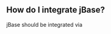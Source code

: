 ## How do I integrate jBase?
jBase should be integrated via <script> in the <head> area.

one option is to host jBase yourself.
```
<head>
    <script type="text/javascript" src="./jBase.js" defer="defer"></script>
</head>
```

the other option is to integrate jBase via CDN
```
<head>
    <script type="text/javascript" src="https://cdn.jsdelivr.net/gh/k37z3r/jBase@main/jBase.js" defer="defer"></script>
</head>
```



## ready()
```
$(document).ready(function(){
 //codes
});
```


## each()
```
$('a').each(function(e){
    $(e).html('example text');
}); //like forEach
```


## addClass()
```
$('span').addClass('red'); //set class="red"
```


## removeClass()
```
$('span').removeClass('red'); //remove red from class="red"
```


## hasClass()
```
console.log($('span').hasClass('red')) //returns true / false 
```


## css()
```
$('span').css({
    color:'red'
}) //set style="color:red;"
```


## attr()
```
$('#span').attr('class') //returns the classselector
```
```
$('#span').attr('class', 'example') //set class="example"
```


## html()
```
$('div').html() //gets the innerHTML 
```
```
$('div').html('x') //add the innerHTML 
```


## prepend()
```
let h1=document.createElement('h1');
h1.innerHTML='this is a heading';
$('div').prepend(h1) //prepend the node
```
```
$('div').prepend('hello') //prepend the string 
```


## append()
```
let h1=document.createElement('h1');
h1.innerHTML='this is a heading';
$('div').append(h1) //append the node
```
```
$('div').append('hello') //append the string 
```


## hide()
```
$('div').hide() //set display: none;
```


## show()
```
$('div').show() //set display: block;
```


## on()
```
$('div').on('click',function(){
    alert('message: click has been executed')
})
```


## disable()
```
$('button').disable(true) //disable button
$('button').disable(false) //enable button
$('button').disable() //get button-status e.g. false
```


## $.ajax()
```
$.ajax({
    url:'example.php',
    type:'post',
    data:{
        name:'Joydeep',
        password: '123abc123'
    },
    success: function(res){
        console.log(res)
    }
}) // a simple XMLHttpRequest()
```


## toggleSlide()
```
$("#menuopener').on("click", function(){
    $("#menu").toggleSlide(
        {
            timer: "fast",  // fast = 200ms / moderate = 500ms / slow = 800ms or set time like: timer: "150ms"
            transition: "ease", // standard = linear
            transform: {
                in: "translateX(0%)", // standard = translateY(0%)
                out: "translateX(100%)" // standard = translateY(100%)
            }
        }
    )
});
```


## toogleClass()
```
$('span').toogleClass('red','blue'); // switches between the red and blue classes
$('span').toogleClass('red'); // set class red, remove class red
```


## doScroll()
```
$("body").doScroll(
    {
        top: 0,    // optional / standard 0
        left: '50px',    // optional / standard 0
        behavior: 'smooth'    // optional / standard smooth
    }
)
```


## val()
```
$('#input_text').val() // get value of <input type=text id=input_text>
$('#input_text').val("test") // set value in <input type=text id=input_text> to test
```


## chaining
```
$('span').addClass('red').removeClass('blue');
```


## bind event to parent
```
$(document).on('click','div',function(){
    alert('x')
}) 
```


## how to use standard-js function
```
$("div")[0].style.color = "blue";  // set color:blue at first element
$("div")[1].style.color = "blue";  // set color:blue at second element
...
$("div").each(e => {
    e.style.color = "blue"
}); // set color:blue for all div
```


## use more than one selector and/or event
```
$('#username, #password').on('input, change, blur, focus','div',function(){
    alert('x')
}) 
```

